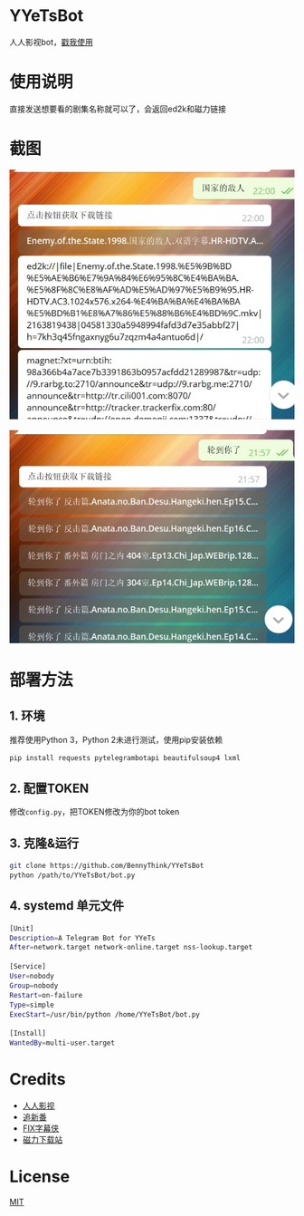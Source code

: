 # YYeTsBot
人人影视bot，[戳我使用](https://t.me/yyets_bot)

# 使用说明
直接发送想要看的剧集名称就可以了，会返回ed2k和磁力链接

# 截图

![](assets/1.jpg)

![](assets/2.jpg)

# 部署方法
## 1. 环境
推荐使用Python 3，Python 2未进行测试，使用pip安装依赖
```bash
pip install requests pytelegrambotapi beautifulsoup4 lxml
```
## 2. 配置TOKEN
修改`config.py`，把TOKEN修改为你的bot token
## 3. 克隆&运行
```bash
git clone https://github.com/BennyThink/YYeTsBot
python /path/to/YYeTsBot/bot.py
```
## 4. systemd 单元文件
```bash
[Unit]
Description=A Telegram Bot for YYeTs
After=network.target network-online.target nss-lookup.target

[Service]
User=nobody
Group=nobody
Restart=on-failure
Type=simple
ExecStart=/usr/bin/python /home/YYeTsBot/bot.py

[Install]
WantedBy=multi-user.target
```

# Credits
* [人人影视](http://www.zmz2019.com/)
* [追新番](http://www.zhuixinfan.com/main.php)
* [FIX字幕侠](http://www.zimuxia.cn/)
* [磁力下载站](http://oabt005.com/home.html)

# License
[MIT](LICENSE)